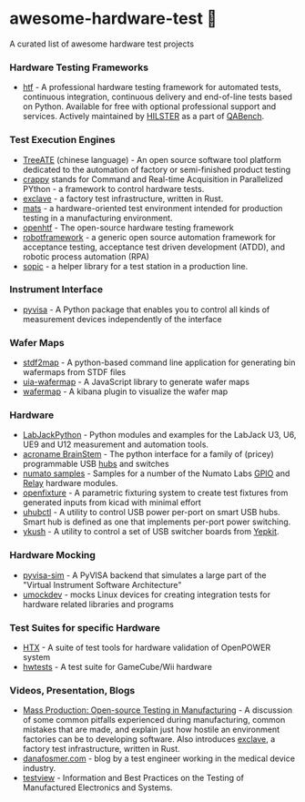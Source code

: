 # awesome-hardware-test :robot:
A curated list of awesome hardware test projects

### Hardware Testing Frameworks
- [htf](https://docs.hilster.io/htf/latest/) - 
  A professional hardware testing framework for automated tests, continuous integration, continuous delivery and
  end-of-line tests based on Python. 
  Available for free with optional professional support and services. 
  Actively maintained by [HILSTER](https://hilster.io) as a part of [QABench](https://qabench.io).

### Test Execution Engines
- [TreeATE](https://github.com/WilliamYinwei/TreeATE) (chinese language) - An open source software tool platform dedicated to the automation of factory or semi-finished product testing
- [crappy](https://github.com/LaboratoireMecaniqueLille/crappy) stands for Command and Real-time Acquisition in Parallelized PYthon - a framework to control hardware tests.
- [exclave](https://github.com/exclave/exclave) - a factory test infrastructure, written in Rust.
- [mats](https://github.com/slightlynybbled/mats) - a hardware-oriented test environment intended for production testing in a manufacturing environment.
- [openhtf](https://github.com/google/openhtf) - The open-source hardware testing framework
- [robotframework](https://github.com/robotframework/robotframework) - a generic open source automation framework for acceptance testing, acceptance test driven development (ATDD), and robotic process automation (RPA)
- [sopic](https://github.com/FeetMe/sopic/) - a helper library for a test station in a production line.

### Instrument Interface
- [pyvisa](https://github.com/pyvisa/pyvisa) - A Python package that enables you to control all kinds of measurement devices independently of the interface

### Wafer Maps
- [stdf2map](https://github.com/CozumelDiver/stdf2map) - A python-based command line application for generating bin wafermaps from STDF files
- [uia-wafermap](https://github.com/uia4w/uia-wafermap) - A JavaScript library to generate wafer maps
- [wafermap](https://github.com/guanghaofan/wafermap) - A kibana plugin to visualize the wafer map

### Hardware
- [LabJackPython](https://github.com/labjack/LabJackPython) - Python modules and examples for the LabJack U3, U6, UE9 and U12 measurement and automation tools.
- [acroname BrainStem](https://acroname.com/reference/python/USB.html) - The python interface for a family of (pricey) programmable USB [hubs](https://acroname.com/programmable-and-software-controlled-usb-hubs-and-switches) and switches
- [numato samples](https://github.com/numato/samplecode) - Samples for a number of the Numato Labs [GPIO](https://numato.com/product-category/automation/gpio-modules/) and [Relay](https://numato.com/product-category/automation/relay-modules/) hardware modules.
- [openfixture](https://github.com/tinylabs/openfixture) - A parametric fixturing system to create test fixtures from generated inputs from kicad with minimal effort
- [uhubctl](https://github.com/mvp/uhubctl) - A utility to control USB power per-port on smart USB hubs. Smart hub is defined as one that implements per-port power switching.
- [ykush](https://github.com/Yepkit/ykush) - A utility to control a set of USB switcher boards from [Yepkit](https://www.yepkit.com/home).

### Hardware Mocking
- [pyvisa-sim](https://github.com/pyvisa/pyvisa-sim) - A PyVISA backend that simulates a large part of the "Virtual Instrument Software Architecture"
- [umockdev](https://github.com/martinpitt/umockdev) - mocks Linux devices for creating integration tests for hardware related libraries and programs

### Test Suites for specific Hardware
- [HTX](https://github.com/open-power/HTX) - A suite of test tools for hardware validation of OpenPOWER system
- [hwtests](https://github.com/dolphin-emu/hwtests) - A test suite for GameCube/Wii hardware

### Videos, Presentation, Blogs
- [Mass Production: Open-source Testing in Manufacturing](https://www.youtube.com/watch?v=pcyuzB3qLVo) -  A discussion of some common pitfalls experienced during manufacturing, common mistakes that are made, and explain just how hostile an environment factories can be to developing software. Also introduces [exclave](https://github.com/exclave/exclave), a factory test infrastructure, written in Rust.
- [danafosmer.com](https://www.danafosmer.com/) - blog by a test engineer working in the medical device industry.
- [testview](https://testview.wordpress.com/) - Information and Best Practices on the Testing of Manufactured Electronics and Systems.
